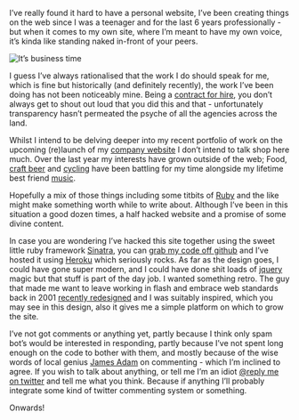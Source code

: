 I&rsquo;ve really found it hard to have a personal website, I&rsquo;ve been creating things on the web since I was a teenager and for the last 6 years professionally - but when it comes to my own site, where I&rsquo;m meant to have my own voice, it&rsquo;s kinda like standing naked in-front of your peers. 

![It&rsquo;s business time](/images/business_time.jpg "It&rsquo;s business time")

I guess I&rsquo;ve always rationalised that the work I do should speak for me, which is fine but historically (and definitely recently), the work I&rsquo;ve been doing has not been noticeably mine. Being a [contract for hire](http://jaseandtonic.com/ "Ruby pirate for hire: Jase &amp; Tonic Ltd"), you don&rsquo;t always get to shout out loud that you did this and that - unfortunately transparency hasn&rsquo;t permeated the psyche of all the agencies across the land.

Whilst I intend to be delving deeper into my recent portfolio of work on the upcoming (re)launch of my [company website](http://jaseandtonic.com/ "Jase &amp; Tonic Ltd") I don&rsquo;t intend to talk shop here much. Over the last year my interests have grown outside of the web; Food, [craft beer](http://en.wikipedia.org/wiki/Microbrewery) and [cycling](http://www.flickr.com/photos/jase_n_tonic/2893775798/, "picture of my beloved bike") have been battling for my time alongside my lifetime best friend [music](http://last.fm/user/jase_n_tonic "my Last.fm profile").

Hopefully a mix of those things including some titbits of [Ruby](http://www.ruby-lang.org/ "The language choice of a generation") and the like might make something worth while to write about. Although I&rsquo;ve been in this situation a good dozen times, a half hacked website and a promise of some divine content.

In case you are wondering I&rsquo;ve hacked this site together using the sweet little ruby framework [Sinatra](http://sinatrarb.com "Brilliant web framework that makes you feel like you are writing ruby again"), you can [grab my code off github](http://github.com/jasoncale/jasoncaledotcom/tree/master "Source code for this site - free code is love") and I&rsquo;ve hosted it using [Heroku](http://heroku.com "the instant ruby platform") which seriously rocks. As far as the design goes, I could have gone super modern, and I could have done shit loads of [jquery](http://jquery.com) magic but that stuff is part of the day job. I wanted something retro. The guy that made me want to leave working in flash and embrace web standards back in 2001 [recently redesigned](http://zeldman.com "The king of web standards") and I was suitably inspired, which you may see in this design, also it gives me a simple platform on which to grow the site.

I&rsquo;ve not got comments or anything yet, partly because I think only spam bot&rsquo;s would be interested in responding, partly because I&rsquo;ve not spent long enough on the code to bother with them, and mostly because of the wise words of local genius [James Adam](http://interblah.net/leave-a-comment "What Dr J thinks..") on commenting - which I&rsquo;m inclined to agree. If you wish to talk about anything, or tell me I&rsquo;m an idiot [@reply me on twitter](http://twitter.com/home?status=%40mrjase%20Hey%20jase%2C%20I%27ve%20read%20your%20site%20and%20you%20are%20an%20idiot "Tell it like it is") and tell me what you think. Because if anything I&rsquo;ll probably integrate some kind of twitter commenting system or something.

Onwards!